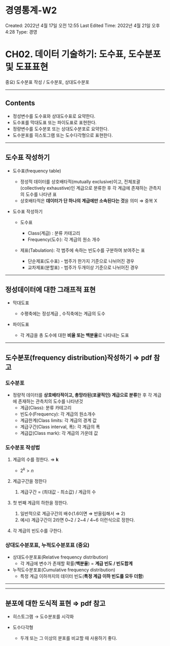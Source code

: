 # 경영통계-W2

Created: 2022년 4월 17일 오전 12:55
Last Edited Time: 2022년 4월 21일 오후 4:28
Type: 경영

# CH02. 데이터 기술하기: 도수표, 도수분포 및 도표표현

중요) 도수분표 작성 / 도수분포, 상대도수분포 

---

## Contents

- 정성변수를 도수표와 상대도수표로 요약한다.
- 도수표를 막대도표 또는 파이도표로 표현한다.
- 정량변수를 도수분포 또는 상대도수분포로 요약한다.
- 도수분포를 히스토그램 또는 도수다각형으로 표현한다.

---

## 도수표 작성하기

- 도수표(frequency table)
    - 정성적 데이터를 상호배타적(mutually exclusive)이고, 전체포괄(collectively exhaustive)인 계급으로 분류한 후 각 계급에 존재하는 관측지의 도수를 나타낸 표
    - 상호배타적은 **데이터가 단 하나의 계급에만 소속된다는 것**을 의미 ⇒ 중복 X

- 도수표 작성하기
    - 도수표
        - Class(계급) : 분류 카테고리
        - Frequency(도수): 각 계급의 원소 개수
    
    - 제표(Tabulation): 각 범주에 속하는 빈도수를 구분하여 보여주는 표
        - 단순제표(도수표) - 범주가 한가지 기준으로 나뉘어진 경우
        - 교차제표(분할표) - 범주가 두개이상 기준으로 나뉘어진 경우
    

---

## 정성데이터에 대한 그래프적 표현

- 막대도표
    - 수평축에는 정성계급 , 수직축에는 계급의 도수

- 파이도표
    - 각 계급을 총 도수에 대한 **비율 또는 백분율**로 나타내는 도표

---

## 도수분포(frequency distribution)작성하기 ⇒ pdf 참고

### **도수분포**

- 정량적 데이터를 **상호배타적이고, 총망라된(포괄적인) 계급으로 분류**한 후 각 계급에 존재하는 관측치의 도수를 나타낸것
    - 계급(Class): 분류 카테고리
    - 빈도수(Frequency): 각 계급의 원소개수
    - 계급한계(Class limits: 각 계급의 경계 값
    - 계급구간(Class interval, 폭): 각 계급의 폭
    - 계급값(Class mark): 각 계급의 가운데 값

### 도수분포 작성법

1. 계급의 수를 정한다. ⇒ **k**
    - $2^k > n$
    
2. 계급구간을 정한다
    1. 계급구간 = (최대값 - 최소값) / 계급의 수
    
3. 첫 번째 계급의 하한을 정한다.
    1. 일반적으로 계급구간의 배수(1.6이면 ⇒ 반올림해서 ⇒ 2)
    2.  예시) 계급구간이 2라면 0~2 / 2~4 / 4~6 이런식으로 정한다.

1. 각 계급의 빈도수를 구한다.

### 상대도수분포표, 누적도수분포표 (중요)

- 상대도수분포표(Relative frequency distribution)
    - 각 계급에 변수가 존재할 확률(**백분율**) = **계급 빈도 / 빈도합계**
- 누적도수분포표(Cumulative frequency distribution)
    - 특정 계급 이하까지의 데이터 빈도(**특정 계급 이하 빈도를 모두 더함**)

---

---

## 분포에 대한 도식적 표현 ⇒ pdf 참고

- 히스토그램 → 도수분포를 시각화

- 도수다각형
    - 두개 또는 그 이상의 분포를 비교할 때 사용하기 좋다.